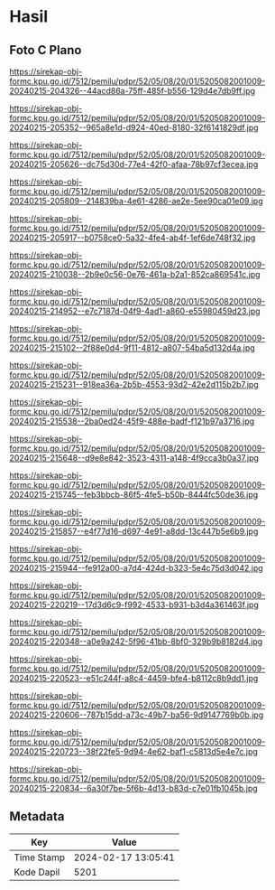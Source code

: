 # Hasil

## Foto C Plano

https://sirekap-obj-formc.kpu.go.id/7512/pemilu/pdpr/52/05/08/20/01/5205082001009-20240215-204326--44acd86a-75ff-485f-b556-129d4e7db9ff.jpg

https://sirekap-obj-formc.kpu.go.id/7512/pemilu/pdpr/52/05/08/20/01/5205082001009-20240215-205352--965a8e1d-d924-40ed-8180-32f6141829df.jpg

https://sirekap-obj-formc.kpu.go.id/7512/pemilu/pdpr/52/05/08/20/01/5205082001009-20240215-205626--dc75d30d-77e4-42f0-afaa-78b97cf3ecea.jpg

https://sirekap-obj-formc.kpu.go.id/7512/pemilu/pdpr/52/05/08/20/01/5205082001009-20240215-205809--214839ba-4e61-4286-ae2e-5ee90ca01e09.jpg

https://sirekap-obj-formc.kpu.go.id/7512/pemilu/pdpr/52/05/08/20/01/5205082001009-20240215-205917--b0758ce0-5a32-4fe4-ab4f-1ef6de748f32.jpg

https://sirekap-obj-formc.kpu.go.id/7512/pemilu/pdpr/52/05/08/20/01/5205082001009-20240215-210038--2b9e0c56-0e76-461a-b2a1-852ca869541c.jpg

https://sirekap-obj-formc.kpu.go.id/7512/pemilu/pdpr/52/05/08/20/01/5205082001009-20240215-214952--e7c7187d-04f9-4ad1-a860-e55980459d23.jpg

https://sirekap-obj-formc.kpu.go.id/7512/pemilu/pdpr/52/05/08/20/01/5205082001009-20240215-215102--2f88e0d4-9f11-4812-a807-54ba5d132d4a.jpg

https://sirekap-obj-formc.kpu.go.id/7512/pemilu/pdpr/52/05/08/20/01/5205082001009-20240215-215231--918ea36a-2b5b-4553-93d2-42e2d115b2b7.jpg

https://sirekap-obj-formc.kpu.go.id/7512/pemilu/pdpr/52/05/08/20/01/5205082001009-20240215-215538--2ba0ed24-45f9-488e-badf-f121b97a3716.jpg

https://sirekap-obj-formc.kpu.go.id/7512/pemilu/pdpr/52/05/08/20/01/5205082001009-20240215-215648--d9e8e842-3523-4311-a148-4f9cca3b0a37.jpg

https://sirekap-obj-formc.kpu.go.id/7512/pemilu/pdpr/52/05/08/20/01/5205082001009-20240215-215745--feb3bbcb-86f5-4fe5-b50b-8444fc50de36.jpg

https://sirekap-obj-formc.kpu.go.id/7512/pemilu/pdpr/52/05/08/20/01/5205082001009-20240215-215857--e4f77d16-d697-4e91-a8dd-13c447b5e6b9.jpg

https://sirekap-obj-formc.kpu.go.id/7512/pemilu/pdpr/52/05/08/20/01/5205082001009-20240215-215944--fe912a00-a7d4-424d-b323-5e4c75d3d042.jpg

https://sirekap-obj-formc.kpu.go.id/7512/pemilu/pdpr/52/05/08/20/01/5205082001009-20240215-220219--17d3d6c9-f992-4533-b931-b3d4a361463f.jpg

https://sirekap-obj-formc.kpu.go.id/7512/pemilu/pdpr/52/05/08/20/01/5205082001009-20240215-220348--a0e9a242-5f96-41bb-8bf0-329b9b8182d4.jpg

https://sirekap-obj-formc.kpu.go.id/7512/pemilu/pdpr/52/05/08/20/01/5205082001009-20240215-220523--e51c244f-a8c4-4459-bfe4-b8112c8b9dd1.jpg

https://sirekap-obj-formc.kpu.go.id/7512/pemilu/pdpr/52/05/08/20/01/5205082001009-20240215-220606--787b15dd-a73c-49b7-ba56-9d9147769b0b.jpg

https://sirekap-obj-formc.kpu.go.id/7512/pemilu/pdpr/52/05/08/20/01/5205082001009-20240215-220723--38f22fe5-9d94-4e62-baf1-c5813d5e4e7c.jpg

https://sirekap-obj-formc.kpu.go.id/7512/pemilu/pdpr/52/05/08/20/01/5205082001009-20240215-220834--6a30f7be-5f6b-4d13-b83d-c7e01fb1045b.jpg


## Metadata

| Key        | Value               |
| ---------- | ------------------- |
| Time Stamp | 2024-02-17 13:05:41 |
| Kode Dapil | 5201                |



